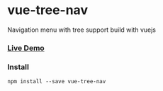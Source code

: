 # vue-tree-nav
Navigation menu with tree support build with vuejs

### [Live Demo](http://marcodpt.github.io/vue-over-body)

### Install
```
npm install --save vue-tree-nav
```

